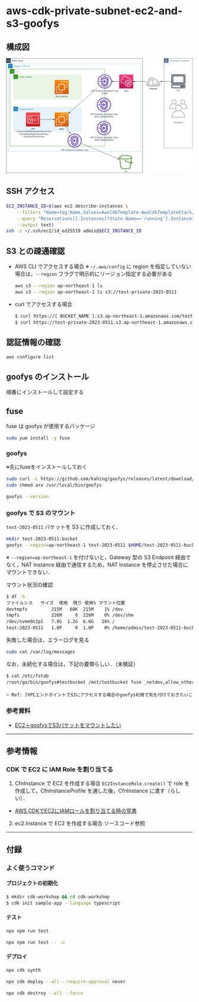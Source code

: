 # aws-cdk-private-subnet-ec2-and-s3-goofys

## 構成図

![](architecture.drawio.png)

## SSH アクセス

```bash
EC2_INSTANCE_ID=$(aws ec2 describe-instances \
    --filters "Name=tag:Name,Values=AwsCdkTemplate-AwsCdkTemplateStack/AwsCdkTemplate-AwsCdkTemplateStack-general_purpose_ec2" \
    --query "Reservations[].Instances[?State.Name=='running'].InstanceId[]" \
    --output text)
ssh -i ~/.ssh/ec2/id_ed25519 admis@$EC2_INSTANCE_ID
```

## S3 との疎通確認

- AWS CLI でアクセスする場合
  ※ `~/.aws/config` に region を指定していない場合は，`--region` フラグで明示的にリージョン指定する必要がある
  ```bash
  aws s3 --region ap-northeast-1 ls
  aws s3 --region ap-northeast-1 ls s3://test-private-2023-0511
  ```
- curl でアクセスする場合
  ```bash
  $ curl https://[ BUCKET_NAME ].s3.ap-northeast-1.amazonaws.com/test.txt
  $ curl https://test-private-2023-0511.s3.ap-northeast-1.amazonaws.com/test.txt
  ```

## 認証情報の確認
```
aws configure list
```


## goofys のインストール

順番にインストールして設定する

## fuse

fuse は goofys が使用するパッケージ

```bash
sudo yum install -y fuse
```

### goofys

※先にfuseをインストールしておく

```bash
sudo curl -L https://github.com/kahing/goofys/releases/latest/download/goofys -o /usr/local/bin/goofys
sudo chmod a+x /usr/local/bin/goofys
```

```bash
goofys --version
```

### goofys で S3 のマウント

`test-2023-0511` バケットを S3 に作成しておく．

```bash
mkdir test-2023-0511-bucket
goofys --region=ap-northeast-1 test-2023-0511 $HOME/test-2023-0511-bucket
```
※ `--region=ap-northeast-1` を付けないと，Gateway 型の S3 Endpoint 経由でなく，NAT Instance 経由で通信するため，NAT Instance を停止させた場合にマウントできない．

マウント状況の確認
```bash
$ df -h
ファイルシス   サイズ  使用  残り 使用% マウント位置
devtmpfs         215M   68K  215M    1% /dev
tmpfs            226M     0  226M    0% /dev/shm
/dev/nvme0n1p1   7.8G  1.2G  6.6G   16% /
test-2023-0511   1.0P     0  1.0P    0% /home/admis/test-2023-0511-bucket
```

失敗した場合は，エラーログを見る
```bash
sudo cat /var/log/messages
```

なお，永続化する場合は，下記の要領らしい．（未検証）
```bash
$ cat /etc/fstab
/root/go/bin/goofys#testbucket /mnt/testbucket fuse _netdev,allow_other,--dir-mode=0775,--file-mode=0666,--uid=1000,--gid=1000,--region=ap-northeast-1 0 0

> Ref: [VPCエンドポイントでS3にアクセスする場合のgoofys利用で気を付けておきたいこと](https://dev.classmethod.jp/articles/20190208-goofys/)
```

### 参考資料

- [EC2＋goofysでS3バケットをマウントしたい](https://qiita.com/0xmks/items/f1d325ce2de6a805c6f7)

---

## 参考情報

### CDK で EC2 に IAM Role を割り当てる

1. CfnInstance で EC2 を作成する場合
   `EC2InstanceRole.create()` で role を作成して，CfnInstanceProfile を通した後，CfnInstance に渡す（らしい）．
  - [AWS CDKでEC2にIAMロールを割り当てる時の覚書](https://wp-kyoto.net/add-iam-role-to-ec2-instance-by-aws-cdk/)
2. ec2.Instance で EC2 を作成する場合
   ソースコード参照

---

## 付録

### よく使うコマンド

#### プロジェクトの初期化

```bash
$ mkdir cdk-workshop && cd cdk-workshop
$ cdk init sample-app --language typescript
```

#### テスト
```bash
npx npm run test
```
```bash
npx npm run test -- -u
```

#### デプロイ
```bash
npx cdk synth
```
```bash
npx cdk deploy --all --require-approval never
```
```bash
npx cdk destroy --all --force
```
